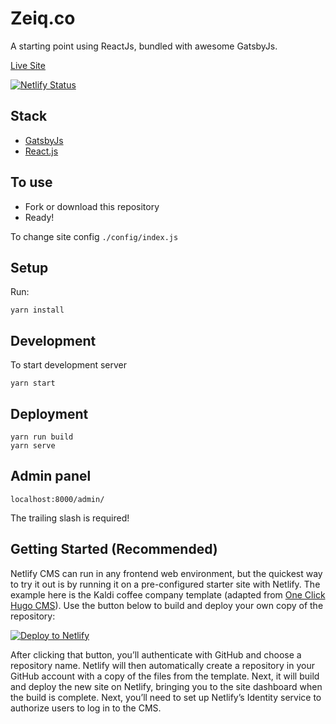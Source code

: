 # Zeiq.co

A starting point using ReactJs, bundled with awesome GatsbyJs.

[Live Site](https://www.zeiq.co/)

[![Netlify Status](https://api.netlify.com/api/v1/badges/3747f5de-39b5-4395-ad95-a0a53c0569c3/deploy-status)](https://app.netlify.com/sites/zeiq/deploys)


## Stack

* [GatsbyJs](https://www.gatsbyjs.org/)
* [React.js](https://reactjs.org/)

## To use

* Fork or download this repository
* Ready!

To change site config `./config/index.js`

## Setup

Run:

```
yarn install
```

## Development

To start development server

```
yarn start
```

## Deployment

```
yarn run build
yarn serve
```

## Admin panel

```
localhost:8000/admin/
```

The trailing slash is required!

## Getting Started (Recommended)

Netlify CMS can run in any frontend web environment, but the quickest way to try it out is by running it on a pre-configured starter site with Netlify. The example here is the Kaldi coffee company template (adapted from [One Click Hugo CMS](https://github.com/netlify-templates/one-click-hugo-cms)). Use the button below to build and deploy your own copy of the repository:

<a href="https://app.netlify.com/start/deploy?repository=https://github.com/perminder-klair/kickoff-gatsbyjs&amp;stack=cms"><img src="https://www.netlify.com/img/deploy/button.svg" alt="Deploy to Netlify"></a>

After clicking that button, you’ll authenticate with GitHub and choose a repository name. Netlify will then automatically create a repository in your GitHub account with a copy of the files from the template. Next, it will build and deploy the new site on Netlify, bringing you to the site dashboard when the build is complete. Next, you’ll need to set up Netlify’s Identity service to authorize users to log in to the CMS.

